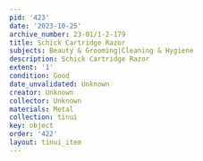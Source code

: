 ```yaml
---
pid: '423'
date: '2023-10-25'
archive_number: 23-01/1-2-179
title: Schick Cartridge Razor
subjects: Beauty & Grooming|Cleaning & Hygiene
description: Schick Cartridge Razor
extent: '1'
condition: Good
date_unvalidated: Unknown
creator: Unknown
collector: Unknown
materials: Metal
collection: tinui
key: object
order: '422'
layout: tinui_item
---
```

